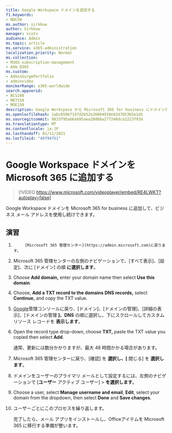 ```yaml
---
title: Google Workspace ドメインを追加する
f1.keywords:
- NOCSH
ms.author: sirkkuw
author: Sirkkuw
manager: scotv
audience: Admin
ms.topic: article
ms.service: o365-administration
localization_priority: Normal
ms.collection:
- M365-subscription-management
- Adm_O365
ms.custom:
- AdminSurgePortfolio
- adminvideo
monikerRange: o365-worldwide
search.appverid:
- BCS160
- MET150
- MOE150
description: Google Workspace から Microsoft 365 for business にドメインを移動する方法について説明します。
ms.openlocfilehash: 1abc05867147d2b52e26804918e8247053b5e1d5
ms.sourcegitcommit: 9833f95ab6ab95aea20d68a277246dca2223f93d
ms.translationtype: MT
ms.contentlocale: ja-JP
ms.lasthandoff: 01/11/2021
ms.locfileid: "49794751"
---
```

# <a name="add-your-google-workspace-domain-to-microsoft-365"></a>Google Workspace ドメインを Microsoft 365 に追加する

> [!VIDEO https://www.microsoft.com/videoplayer/embed/RE4LWKT?autoplay=false]

Google Workspace ドメインを Microsoft 365 for business に追加して、ビジネス メール アドレスを使用し続けできます。

## <a name="try-it"></a>演習

1. 
            [Microsoft 365 管理センター](https://admin.microsoft.com)に戻ります。
1. Microsoft 365 管理センターの左側のナビゲーションで、[すべて表示]、[設定]、次に [ドメイン] の順 **に選択します**。 
1. Choose **Add domain,** enter your domain name then select **Use this domain**. 
1. Choose, **Add a TXT record to the domains DNS records,** select **Continue,** and copy the TXT value. 
1. [Google](https://admin.google.com)管理コンソールに戻り、[ドメイン]、[ドメインの管理]、[詳細の表示]、[ドメインの管理 **]、DNS** の順に選択し、下にスクロールしてカスタム リソース レコードを **表示します**。  
1. Open the record type drop-down, choose **TXT,** paste the TXT value you copied then select **Add**. 

    通常、更新には数分かかりますが、最大 48 時間かかる場合があります。 
1. Microsoft 365 管理センターに戻り、[確認] を **選択し、[** 閉じる] を **選択します**。 
1. ドメインをユーザーのプライマリ メールとして設定するには、左側のナビゲーションで [**ユーザー** アクティブ ユーザー]  >  **を選択します**。 
1. Choose a user, select **Manage username and email**, **Edit**, select your domain from the dropdown, then select **Done** and **Save changes**. 
1. ユーザーごとにこのプロセスを繰り返します。 

    完了したら、メール アプリをインストールし、Officeアイテムを Microsoft 365 に移行する準備が整います。 